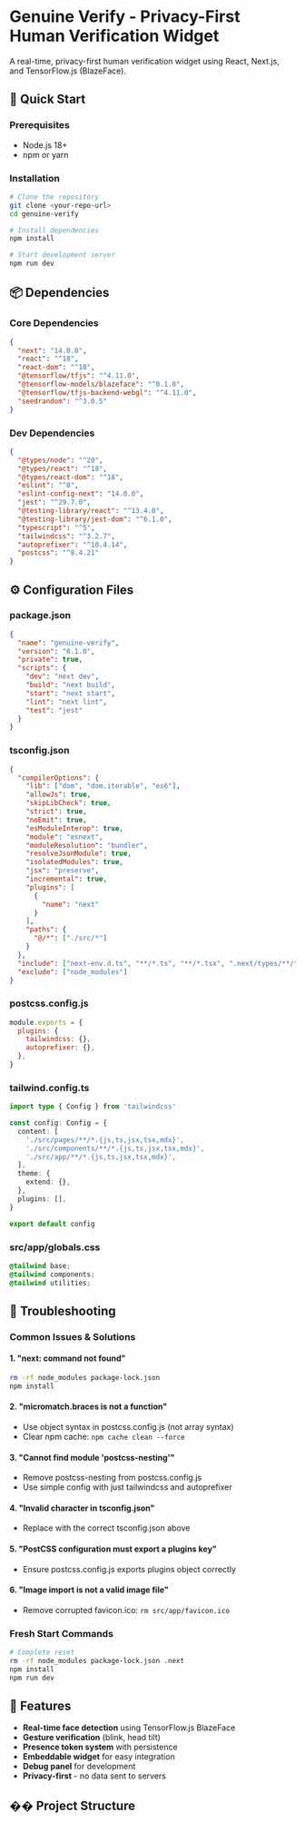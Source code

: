 # Genuine Verify - Privacy-First Human Verification Widget

A real-time, privacy-first human verification widget using React, Next.js, and TensorFlow.js (BlazeFace).

## 🚀 Quick Start

### Prerequisites
- Node.js 18+ 
- npm or yarn

### Installation
```bash
# Clone the repository
git clone <your-repo-url>
cd genuine-verify

# Install dependencies
npm install

# Start development server
npm run dev
```

## 📦 Dependencies

### Core Dependencies
```json
{
  "next": "14.0.0",
  "react": "^18",
  "react-dom": "^18",
  "@tensorflow/tfjs": "^4.11.0",
  "@tensorflow-models/blazeface": "^0.1.0",
  "@tensorflow/tfjs-backend-webgl": "^4.11.0",
  "seedrandom": "^3.0.5"
}
```

### Dev Dependencies
```json
{
  "@types/node": "^20",
  "@types/react": "^18", 
  "@types/react-dom": "^18",
  "eslint": "^8",
  "eslint-config-next": "14.0.0",
  "jest": "^29.7.0",
  "@testing-library/react": "^13.4.0",
  "@testing-library/jest-dom": "^6.1.0",
  "typescript": "^5",
  "tailwindcss": "^3.2.7",
  "autoprefixer": "^10.4.14",
  "postcss": "^8.4.21"
}
```

## ⚙️ Configuration Files

### package.json
```json
{
  "name": "genuine-verify",
  "version": "0.1.0",
  "private": true,
  "scripts": {
    "dev": "next dev",
    "build": "next build", 
    "start": "next start",
    "lint": "next lint",
    "test": "jest"
  }
}
```

### tsconfig.json
```json
{
  "compilerOptions": {
    "lib": ["dom", "dom.iterable", "es6"],
    "allowJs": true,
    "skipLibCheck": true,
    "strict": true,
    "noEmit": true,
    "esModuleInterop": true,
    "module": "esnext",
    "moduleResolution": "bundler",
    "resolveJsonModule": true,
    "isolatedModules": true,
    "jsx": "preserve",
    "incremental": true,
    "plugins": [
      {
        "name": "next"
      }
    ],
    "paths": {
      "@/*": ["./src/*"]
    }
  },
  "include": ["next-env.d.ts", "**/*.ts", "**/*.tsx", ".next/types/**/*.ts"],
  "exclude": ["node_modules"]
}
```

### postcss.config.js
```javascript
module.exports = {
  plugins: {
    tailwindcss: {},
    autoprefixer: {},
  },
}
```

### tailwind.config.ts
```typescript
import type { Config } from 'tailwindcss'

const config: Config = {
  content: [
    './src/pages/**/*.{js,ts,jsx,tsx,mdx}',
    './src/components/**/*.{js,ts,jsx,tsx,mdx}',
    './src/app/**/*.{js,ts,jsx,tsx,mdx}',
  ],
  theme: {
    extend: {},
  },
  plugins: [],
}

export default config
```

### src/app/globals.css
```css
@tailwind base;
@tailwind components;
@tailwind utilities;
```

## 🔧 Troubleshooting

### Common Issues & Solutions

#### 1. "next: command not found"
```bash
rm -rf node_modules package-lock.json
npm install
```

#### 2. "micromatch.braces is not a function"
- Use object syntax in postcss.config.js (not array syntax)
- Clear npm cache: `npm cache clean --force`

#### 3. "Cannot find module 'postcss-nesting'"
- Remove postcss-nesting from postcss.config.js
- Use simple config with just tailwindcss and autoprefixer

#### 4. "Invalid character in tsconfig.json"
- Replace with the correct tsconfig.json above

#### 5. "PostCSS configuration must export a plugins key"
- Ensure postcss.config.js exports plugins object correctly

#### 6. "Image import is not a valid image file"
- Remove corrupted favicon.ico: `rm src/app/favicon.ico`

### Fresh Start Commands
```bash
# Complete reset
rm -rf node_modules package-lock.json .next
npm install
npm run dev
```

## 🔧 Features

- **Real-time face detection** using TensorFlow.js BlazeFace
- **Gesture verification** (blink, head tilt)
- **Presence token system** with persistence
- **Embeddable widget** for easy integration
- **Debug panel** for development
- **Privacy-first** - no data sent to servers

## �� Project Structure
